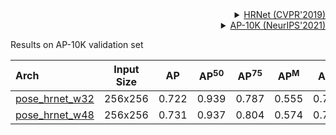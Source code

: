 <!-- [ALGORITHM] -->

<details>
<summary align="right"><a href="http://openaccess.thecvf.com/content_CVPR_2019/html/Sun_Deep_High-Resolution_Representation_Learning_for_Human_Pose_Estimation_CVPR_2019_paper.html">HRNet (CVPR'2019)</a></summary>

```bibtex
@inproceedings{sun2019deep,
  title={Deep high-resolution representation learning for human pose estimation},
  author={Sun, Ke and Xiao, Bin and Liu, Dong and Wang, Jingdong},
  booktitle={Proceedings of the IEEE conference on computer vision and pattern recognition},
  pages={5693--5703},
  year={2019}
}
```

</details>

<!-- [DATASET] -->

<details>
<summary align="right"><a href="https://arxiv.org/abs/2108.12617">AP-10K (NeurIPS'2021)</a></summary>

```bibtex
@misc{yu2021ap10k,
      title={AP-10K: A Benchmark for Animal Pose Estimation in the Wild},
      author={Hang Yu and Yufei Xu and Jing Zhang and Wei Zhao and Ziyu Guan and Dacheng Tao},
      year={2021},
      eprint={2108.12617},
      archivePrefix={arXiv},
      primaryClass={cs.CV}
}
```

</details>

Results on AP-10K validation set

| Arch  | Input Size | AP | AP<sup>50</sup> | AP<sup>75</sup> | AP<sup>M</sup> | AP<sup>L</sup> | ckpt | log |
| :-------------- | :-----------: | :------: | :------: | :------: | :------: | :------: |:------: |:------: |
| [pose_hrnet_w32](/configs/animal/2d_kpt_sview_rgb_img/topdown_heatmap/ap10k/hrnet_w32_ap10k_256x256.py)  | 256x256 | 0.722 | 0.939 | 0.787 | 0.555 | 0.730 | [ckpt](https://download.openmmlab.com/mmpose/animal/hrnet/hrnet_w32_ap10k_256x256-18aac840_20211029.pth) | [log](https://download.openmmlab.com/mmpose/animal/hrnet/hrnet_w32_ap10k_256x256-18aac840_20211029.log.json) |
| [pose_hrnet_w48](/configs/animal/2d_kpt_sview_rgb_img/topdown_heatmap/ap10k/hrnet_w48_ap10k_256x256.py)  | 256x256 | 0.731 | 0.937 | 0.804 | 0.574 | 0.738 | [ckpt](https://download.openmmlab.com/mmpose/animal/hrnet/hrnet_w48_ap10k_256x256-d95ab412_20211029.pth) | [log](https://download.openmmlab.com/mmpose/animal/hrnet/hrnet_w48_ap10k_256x256-d95ab412_20211029.log.json) |
